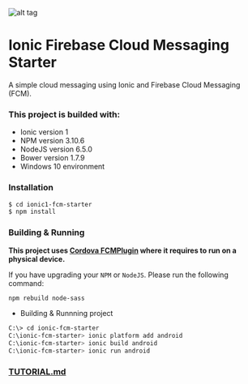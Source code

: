 ![alt tag](https://raw.githubusercontent.com/mexists/ionic-fcm-starter/master/www/img/ionic-md-logo.png)
# Ionic Firebase Cloud Messaging Starter
A simple cloud messaging using Ionic and Firebase Cloud Messaging (FCM).
### This project is builded with:
* Ionic version 1
* NPM version 3.10.6
* NodeJS version 6.5.0
* Bower version 1.7.9
* Windows 10 environment

### Installation
```sh
$ cd ionic1-fcm-starter
$ npm install
```
### Building & Running
**This project uses [Cordova FCMPlugin](https://www.npmjs.com/package/cordova-plugin-fcm) where it requires to run on a physical device.**

If you have upgrading your `NPM` or `NodeJS`. Please run the following command:
```sh
npm rebuild node-sass
```
* Building & Runnning project
```sh
C:\> cd ionic-fcm-starter
C:\ionic-fcm-starter> ionic platform add android
C:\ionic-fcm-starter> ionic build android
C:\ionic-fcm-starter> ionic run android
```

### [TUTORIAL.md](https://github.com/mexists/ionic-fcm-starter/blob/master/TUTORIAL.md)
